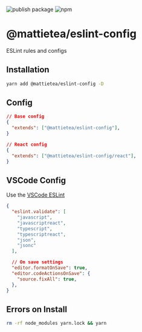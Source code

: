 ![publish package](https://github.com/mattietea/eslint-config/workflows/publish%20package/badge.svg?branch=master)
![npm](https://img.shields.io/npm/v/@mattietea/eslint-config)

# @mattietea/eslint-config

ESLint rules and configs

## Installation

```sh
yarn add @mattietea/eslint-config -D
```

## Config

```json
// Base config
{
  "extends": ["@mattietea/eslint-config"],
}

// React config
{
  "extends": ["@mattietea/eslint-config/react"],
}
```

## VSCode Config

Use the [VSCode ESLint](https://github.com/microsoft/vscode-eslint)

```json
{
  "eslint.validate": [
    "javascript",
    "javascriptreact",
    "typescript",
    "typescriptreact",
    "json",
    "jsonc"
  ],

  // On save settings
  "editor.formatOnSave": true,
  "editor.codeActionsOnSave": {
    "source.fixAll": true,
  },
}
```

## Errors on Install

```bash
rm -rf node_modules yarn.lock && yarn 
```